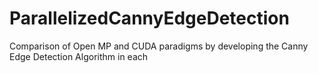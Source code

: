 # ParallelizedCannyEdgeDetection

Comparison of Open MP and CUDA paradigms by developing the Canny Edge Detection Algorithm in each
